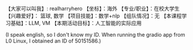 【大家可以叫我】: realharryhero
【坐标】：海外
【专业/职业】：在校大学生
【兴趣爱好】： 篮球, 数学
【项目技能】：数学+nlp
【组队情况】：无
【本课程学习基础】：LLM, VM
【本期活动目标】：人工智能的实际应用

(I speak english, so I don't know my ID. When running the gradio app from L0 Linux, I obtained an ID of 50151586.)